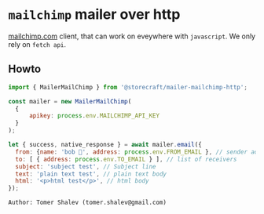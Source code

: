 # `mailchimp` mailer over http
[mailchimp.com](https://mailchimp.com/developer/transactional/api/messages/send-new-message/) client, that can work on eveywhere with `javascript`. We only rely on `fetch api`.

## Howto

```js
import { MailerMailChimp } from '@storecraft/mailer-mailchimp-http';

const mailer = new MailerMailChimp(
  {
      apikey: process.env.MAILCHIMP_API_KEY
  }
);

let { success, native_response } = await mailer.email({
  from: {name: 'bob 👻', address: process.env.FROM_EMAIL }, // sender address
  to: [ { address: process.env.TO_EMAIL } ], // list of receivers
  subject: 'subject test', // Subject line
  text: 'plain text test', // plain text body
  html: '<p>html test</p>', // html body
});

```

```text
Author: Tomer Shalev (tomer.shalev@gmail.com)
```